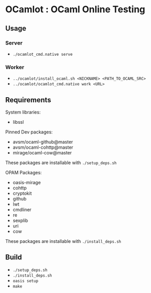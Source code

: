 # OCamlot : OCaml Online Testing

## Usage

### Server

 - `./ocamlot_cmd.native serve`

### Worker

 - `../ocamlot/install_ocaml.sh <NICKNAME> <PATH_TO_OCAML_SRC>`
 - `../ocamlot/ocamlot_cmd.native work <URL>`

## Requirements

System libraries:

 - libssl

Pinned Dev packages:

 - avsm/ocaml-github@master
 - avsm/ocaml-cohttp@master
 - mirage/ocaml-cow@master

These packages are installable with `./setup_deps.sh`

OPAM Packages:

 - oasis-mirage
 - cohttp
 - cryptokit
 - github
 - lwt
 - cmdliner
 - re
 - sexplib
 - uri
 - cow

These packages are installable with `./install_deps.sh`

## Build

 - `./setup_deps.sh`
 - `./install_deps.sh`
 - `oasis setup`
 - `make`
